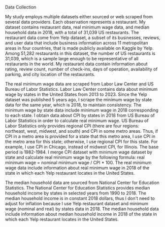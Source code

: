 Data Collection

My study employs multiple datasets either sourced or web scraped from several data providers. Each observation represents a restaurant. My dataset contains restaurant data, real minimum wage data, and median household data in 2018, with a total of 31,039 US restaurants. The restaurant data come from Yelp dataset, a subset of its businesses, reviews, and user data that include business information across 11 metropolitan areas in four countries, that is made publicly available on Kaggle by Yelp. Among 51,282 restaurants in this dataset, the number of US restaurants is 31,039, which is a sample large enough to be representative of all restaurants in the world. My restaurant data contain information about rating, review count, number of check-ins, days of operation, availability of parking, and city location of the restaurants.

The real minimum wage data are scraped from Labor Law Center and US Bureau of Labor Statistics. Labor Law Center contains data about minimum wage by states in the United States from 2013 to 2023. Since the Yelp dataset was published 5 years ago, I scrape the minimum wage by state data for the same year, which is 2018, to maintain consistency. The minimum wage by state data include minimum wage in 2018 corresponding to each state. I obtain data about CPI by states in 2018 from US Bureau of Labor Statistics in order to calculate real minimum wage. US Bureau of Labor Statistics only provides regional CPI (there are four regions: northeast, west, midwest, and south) and CPI in some metro areas. Thus, if CPI in a metro area is provided for a state that this metro area, I use CPI in the metro area for this state; otherwise, I use regional CPI for this state. For example, I use CPI in Chicago, instead of midwest CPI, for Illinois. The base period is 1982-1984. I merge CPI dataset with minimum wage dataset by state and calculate real minimum wage by the following formula: real minimum wage = nominal minimum wage / CPI * 100. The real minimum wage data include information about real minimum wage in 2018 of the state in which each Yelp restaurant locates in the United States.

The median household data are sourced from National Center for Education Statistics. The National Center for Education Statistics provides median household income by states in selected years from 1990 to 2018. The median household income is in constant 2018 dollars, thus I don't need to adjust for inflation because I use Yelp restaurant dataset and minimum wage (nominal and real) by states data in 2018. The median household data include information about median household income in 2018 of the state in which each Yelp restaurant locates in the United States.


